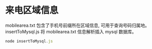 # 来电区域信息

mobilearea.txt 包含了手机号前缀所在区域信息, 可用于查询号码归属地。
insertToMysql.js 将 mobilearea.txt  信息解析插入 mysql 数据库。

``` javascript
node insertToMysql.js
```